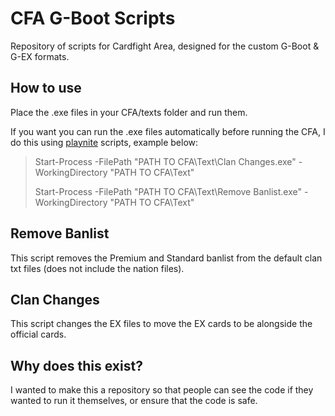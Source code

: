 # CFA G-Boot Scripts
Repository of scripts for Cardfight Area, designed for the custom G-Boot &amp; G-EX formats.

## How to use
Place the .exe files in your CFA/texts folder and run them.

If you want you can run the .exe files automatically before running the CFA, I do this using [playnite](https://playnite.link/) scripts, example below:

> Start-Process -FilePath "PATH TO CFA\Text\Clan Changes.exe" -WorkingDirectory "PATH TO CFA\Text"
> 
> Start-Process -FilePath "PATH TO CFA\Text\Remove Banlist.exe" -WorkingDirectory "PATH TO CFA\Text"

## Remove Banlist
This script removes the Premium and Standard banlist from the default clan txt files (does not include the nation files).

## Clan Changes
This script changes the EX files to move the EX cards to be alongside the official cards.

## Why does this exist?
I wanted to make this a repository so that people can see the code if they wanted to run it themselves, or ensure that the code is safe.
